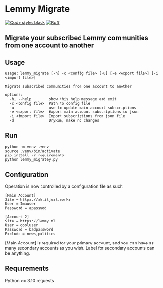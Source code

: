 # Lemmy Migrate
[![Code style: black](https://img.shields.io/badge/code%20style-black-000000.svg)](https://github.com/psf/black)
[![Ruff](https://img.shields.io/endpoint?url=https://raw.githubusercontent.com/astral-sh/ruff/main/assets/badge/v2.json)](https://github.com/astral-sh/ruff)
## Migrate your subscribed Lemmy communities from one account to another

## Usage
```
usage: lemmy_migrate [-h] -c <config file> [-u] [-e <export file>] [-i <import file>]

Migrate subscribed communities from one account to another

options:
  -h, --help        show this help message and exit
  -c <config file>  Path to config file
  -u                use to update main account subscriptions
  -e <export file>  Export main account subscriptions to json
  -i <import file>  Import subscriptions from json file
  -d                DryRun, make no changes

```
## Run
```
python -m venv .venv
source .venv/bin/activate
pip install -r requirements
python lemmy_migratey.py
```

## Configuration
Operation is now controlled by a configuration file as such:

```
[Main Account]
Site = https://sh.itjust.works
User = Imauser
Password = apasswod

[Account 2]
Site = https://lemmy.ml
User = cooluser
Password = badpassword
Exclude = news,politics
```
[Main Account] is required for your primary account, and you can have as many secondary accounts as you wish. Label for
secondary accounts can be anything.


## Requirements
Python >= 3.10
requests